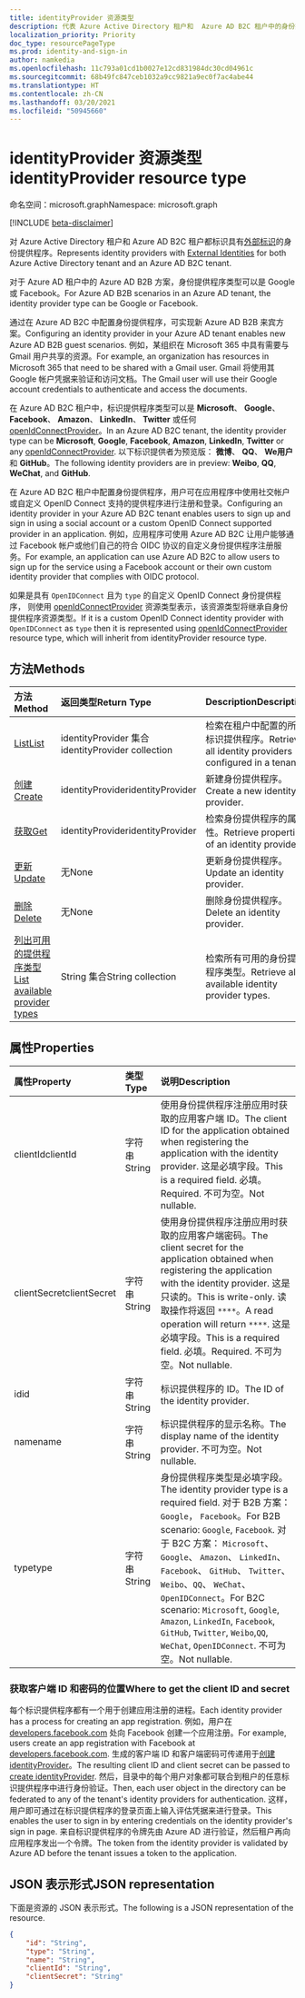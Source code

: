 ```yaml
---
title: identityProvider 资源类型
description: 代表 Azure Active Directory 租户和  Azure AD B2C 租户中的身份提供程序。
localization_priority: Priority
doc_type: resourcePageType
ms.prod: identity-and-sign-in
author: namkedia
ms.openlocfilehash: 11c793a01cd1b0027e12cd831984dc30cd04961c
ms.sourcegitcommit: 68b49fc847ceb1032a9cc9821a9ec0f7ac4abe44
ms.translationtype: HT
ms.contentlocale: zh-CN
ms.lasthandoff: 03/20/2021
ms.locfileid: "50945660"
---
```

# <a name="identityprovider-resource-type"></a><span data-ttu-id="9958f-103">identityProvider 资源类型</span><span class="sxs-lookup"><span data-stu-id="9958f-103">identityProvider resource type</span></span>

<span data-ttu-id="9958f-104">命名空间：microsoft.graph</span><span class="sxs-lookup"><span data-stu-id="9958f-104">Namespace: microsoft.graph</span></span>

[!INCLUDE [beta-disclaimer](../../includes/beta-disclaimer.md)]

<span data-ttu-id="9958f-105">对 Azure Active Directory 租户和 Azure AD B2C 租户都标识具有[外部标识](/azure/active-directory/external-identities/)的身份提供程序。</span><span class="sxs-lookup"><span data-stu-id="9958f-105">Represents identity providers with [External Identities](/azure/active-directory/external-identities/) for both Azure Active Directory tenant and an Azure AD B2C tenant.</span></span>

<span data-ttu-id="9958f-106">对于 Azure AD 租户中的 Azure AD B2B 方案，身份提供程序类型可以是 Google 或 Facebook。</span><span class="sxs-lookup"><span data-stu-id="9958f-106">For Azure AD B2B scenarios in an Azure AD tenant, the identity provider type can be Google or Facebook.</span></span>

<span data-ttu-id="9958f-107">通过在 Azure AD B2C 中配置身份提供程序，可实现新 Azure AD B2B 来宾方案。</span><span class="sxs-lookup"><span data-stu-id="9958f-107">Configuring an identity provider in your Azure AD tenant enables new Azure AD B2B guest scenarios.</span></span> <span data-ttu-id="9958f-108">例如，某组织在 Microsoft 365 中具有需要与 Gmail 用户共享的资源。</span><span class="sxs-lookup"><span data-stu-id="9958f-108">For example, an organization has resources in Microsoft 365 that need to be shared with a Gmail user.</span></span> <span data-ttu-id="9958f-109">Gmail 将使用其 Google 帐户凭据来验证和访问文档。</span><span class="sxs-lookup"><span data-stu-id="9958f-109">The Gmail user will use their Google account credentials to authenticate and access the documents.</span></span>

<span data-ttu-id="9958f-110">在 Azure AD B2C 租户中，标识提供程序类型可以是 **Microsoft**、 **Google**、 **Facebook**、 **Amazon**、 **LinkedIn**、 **Twitter** 或任何 [openIdConnectProvider](../resources/openidconnectprovider.md)。</span><span class="sxs-lookup"><span data-stu-id="9958f-110">In an Azure AD B2C tenant, the identity provider type can be **Microsoft**, **Google**, **Facebook**, **Amazon**, **LinkedIn**, **Twitter** or any [openIdConnectProvider](../resources/openidconnectprovider.md).</span></span> <span data-ttu-id="9958f-111">以下标识提供者为预览版： **微博**、 **QQ**、 **We用户** 和 **GitHub**。</span><span class="sxs-lookup"><span data-stu-id="9958f-111">The following identity providers are in preview: **Weibo**, **QQ**, **WeChat**, and **GitHub**.</span></span>

<span data-ttu-id="9958f-112">在 Azure AD B2C 租户中配置身份提供程序，用户可在应用程序中使用社交帐户或自定义 OpenID Connect 支持的提供程序进行注册和登录。</span><span class="sxs-lookup"><span data-stu-id="9958f-112">Configuring an identity provider in your Azure AD B2C tenant enables users to sign up and sign in using a social account or a custom OpenID Connect supported provider in an application.</span></span> <span data-ttu-id="9958f-113">例如，应用程序可使用 Azure AD B2C 让用户能够通过 Facebook 帐户或他们自己的符合 OIDC 协议的自定义身份提供程序注册服务。</span><span class="sxs-lookup"><span data-stu-id="9958f-113">For example, an application can use Azure AD B2C to allow users to sign up for the service using a Facebook account or their own custom identity provider that complies with OIDC protocol.</span></span>


<span data-ttu-id="9958f-114">如果是具有 `OpenIDConnect` 且为 `type` 的自定义 OpenID Connect 身份提供程序， 则使用 [openIdConnectProvider](../resources/openidconnectprovider.md) 资源类型表示，该资源类型将继承自身份提供程序资源类型。</span><span class="sxs-lookup"><span data-stu-id="9958f-114">If it is a custom OpenID Connect identity provider with `OpenIDConnect` as `type` then it is represented using [openIdConnectProvider](../resources/openidconnectprovider.md) resource type, which will inherit from identityProvider resource type.</span></span> 

## <a name="methods"></a><span data-ttu-id="9958f-115">方法</span><span class="sxs-lookup"><span data-stu-id="9958f-115">Methods</span></span>

| <span data-ttu-id="9958f-116">方法</span><span class="sxs-lookup"><span data-stu-id="9958f-116">Method</span></span>       | <span data-ttu-id="9958f-117">返回类型</span><span class="sxs-lookup"><span data-stu-id="9958f-117">Return Type</span></span>  |<span data-ttu-id="9958f-118">Description</span><span class="sxs-lookup"><span data-stu-id="9958f-118">Description</span></span>|
|:---------------|:--------|:----------|
|[<span data-ttu-id="9958f-119">List</span><span class="sxs-lookup"><span data-stu-id="9958f-119">List</span></span>](../api/identityprovider-list.md)|<span data-ttu-id="9958f-120">identityProvider 集合</span><span class="sxs-lookup"><span data-stu-id="9958f-120">identityProvider collection</span></span>|<span data-ttu-id="9958f-121">检索在租户中配置的所有标识提供程序。</span><span class="sxs-lookup"><span data-stu-id="9958f-121">Retrieve all identity providers configured in a tenant.</span></span>|
|[<span data-ttu-id="9958f-122">创建</span><span class="sxs-lookup"><span data-stu-id="9958f-122">Create</span></span>](../api/identityprovider-post-identityproviders.md)|<span data-ttu-id="9958f-123">identityProvider</span><span class="sxs-lookup"><span data-stu-id="9958f-123">identityProvider</span></span>|<span data-ttu-id="9958f-124">新建身份提供程序。</span><span class="sxs-lookup"><span data-stu-id="9958f-124">Create a new identity provider.</span></span>|
|[<span data-ttu-id="9958f-125">获取</span><span class="sxs-lookup"><span data-stu-id="9958f-125">Get</span></span>](../api/identityprovider-get.md) |<span data-ttu-id="9958f-126">identityProvider</span><span class="sxs-lookup"><span data-stu-id="9958f-126">identityProvider</span></span>|<span data-ttu-id="9958f-127">检索身份提供程序的属性。</span><span class="sxs-lookup"><span data-stu-id="9958f-127">Retrieve properties of an identity provider.</span></span>|
|[<span data-ttu-id="9958f-128">更新</span><span class="sxs-lookup"><span data-stu-id="9958f-128">Update</span></span>](../api/identityprovider-update.md)|<span data-ttu-id="9958f-129">无</span><span class="sxs-lookup"><span data-stu-id="9958f-129">None</span></span>|<span data-ttu-id="9958f-130">更新身份提供程序。</span><span class="sxs-lookup"><span data-stu-id="9958f-130">Update an identity provider.</span></span>|
|[<span data-ttu-id="9958f-131">删除</span><span class="sxs-lookup"><span data-stu-id="9958f-131">Delete</span></span>](../api/identityprovider-delete.md)|<span data-ttu-id="9958f-132">无</span><span class="sxs-lookup"><span data-stu-id="9958f-132">None</span></span>|<span data-ttu-id="9958f-133">删除身份提供程序。</span><span class="sxs-lookup"><span data-stu-id="9958f-133">Delete an identity provider.</span></span>|
|[<span data-ttu-id="9958f-134">列出可用的提供程序类型</span><span class="sxs-lookup"><span data-stu-id="9958f-134">List available provider types</span></span>](../api/identityprovider-list-availableprovidertypes.md)|<span data-ttu-id="9958f-135">String 集合</span><span class="sxs-lookup"><span data-stu-id="9958f-135">String collection</span></span>|<span data-ttu-id="9958f-136">检索所有可用的身份提供程序类型。</span><span class="sxs-lookup"><span data-stu-id="9958f-136">Retrieve all available identity provider types.</span></span>|

## <a name="properties"></a><span data-ttu-id="9958f-137">属性</span><span class="sxs-lookup"><span data-stu-id="9958f-137">Properties</span></span>

|<span data-ttu-id="9958f-138">属性</span><span class="sxs-lookup"><span data-stu-id="9958f-138">Property</span></span>|<span data-ttu-id="9958f-139">类型</span><span class="sxs-lookup"><span data-stu-id="9958f-139">Type</span></span>|<span data-ttu-id="9958f-140">说明</span><span class="sxs-lookup"><span data-stu-id="9958f-140">Description</span></span>|
|:---------------|:--------|:----------|
|<span data-ttu-id="9958f-141">clientId</span><span class="sxs-lookup"><span data-stu-id="9958f-141">clientId</span></span>|<span data-ttu-id="9958f-142">字符串</span><span class="sxs-lookup"><span data-stu-id="9958f-142">String</span></span>|<span data-ttu-id="9958f-143">使用身份提供程序注册应用时获取的应用客户端 ID。</span><span class="sxs-lookup"><span data-stu-id="9958f-143">The client ID for the application obtained when registering the application with the identity provider.</span></span> <span data-ttu-id="9958f-144">这是必填字段。</span><span class="sxs-lookup"><span data-stu-id="9958f-144">This is a required field.</span></span>  <span data-ttu-id="9958f-145">必填。</span><span class="sxs-lookup"><span data-stu-id="9958f-145">Required.</span></span> <span data-ttu-id="9958f-146">不可为空。</span><span class="sxs-lookup"><span data-stu-id="9958f-146">Not nullable.</span></span>|
|<span data-ttu-id="9958f-147">clientSecret</span><span class="sxs-lookup"><span data-stu-id="9958f-147">clientSecret</span></span>|<span data-ttu-id="9958f-148">字符串</span><span class="sxs-lookup"><span data-stu-id="9958f-148">String</span></span>|<span data-ttu-id="9958f-149">使用身份提供程序注册应用时获取的应用客户端密码。</span><span class="sxs-lookup"><span data-stu-id="9958f-149">The client secret for the application obtained when registering the application with the identity provider.</span></span> <span data-ttu-id="9958f-150">这是只读的。</span><span class="sxs-lookup"><span data-stu-id="9958f-150">This is write-only.</span></span> <span data-ttu-id="9958f-151">读取操作将返回 `****`。</span><span class="sxs-lookup"><span data-stu-id="9958f-151">A read operation will return `****`.</span></span> <span data-ttu-id="9958f-152">这是必填字段。</span><span class="sxs-lookup"><span data-stu-id="9958f-152">This is a required field.</span></span> <span data-ttu-id="9958f-153">必填。</span><span class="sxs-lookup"><span data-stu-id="9958f-153">Required.</span></span> <span data-ttu-id="9958f-154">不可为空。</span><span class="sxs-lookup"><span data-stu-id="9958f-154">Not nullable.</span></span>|
|<span data-ttu-id="9958f-155">id</span><span class="sxs-lookup"><span data-stu-id="9958f-155">id</span></span>|<span data-ttu-id="9958f-156">字符串</span><span class="sxs-lookup"><span data-stu-id="9958f-156">String</span></span>|<span data-ttu-id="9958f-157">标识提供程序的 ID。</span><span class="sxs-lookup"><span data-stu-id="9958f-157">The ID of the identity provider.</span></span>|
|<span data-ttu-id="9958f-158">name</span><span class="sxs-lookup"><span data-stu-id="9958f-158">name</span></span>|<span data-ttu-id="9958f-159">字符串</span><span class="sxs-lookup"><span data-stu-id="9958f-159">String</span></span>|<span data-ttu-id="9958f-160">标识提供程序的显示名称。</span><span class="sxs-lookup"><span data-stu-id="9958f-160">The display name of the identity provider.</span></span> <span data-ttu-id="9958f-161">不可为空。</span><span class="sxs-lookup"><span data-stu-id="9958f-161">Not nullable.</span></span>|
|<span data-ttu-id="9958f-162">type</span><span class="sxs-lookup"><span data-stu-id="9958f-162">type</span></span>|<span data-ttu-id="9958f-163">字符串</span><span class="sxs-lookup"><span data-stu-id="9958f-163">String</span></span>|<span data-ttu-id="9958f-164">身份提供程序类型是必填字段。</span><span class="sxs-lookup"><span data-stu-id="9958f-164">The identity provider type is a required field.</span></span> <span data-ttu-id="9958f-165">对于 B2B 方案： `Google`， `Facebook`。</span><span class="sxs-lookup"><span data-stu-id="9958f-165">For B2B scenario: `Google`, `Facebook`.</span></span> <span data-ttu-id="9958f-166">对于 B2C 方案： `Microsoft`、 `Google`、 `Amazon`、 `LinkedIn`、 `Facebook`、 `GitHub`、 `Twitter`、 `Weibo`、`QQ`、 `WeChat`、 `OpenIDConnect`。</span><span class="sxs-lookup"><span data-stu-id="9958f-166">For B2C scenario: `Microsoft`, `Google`, `Amazon`, `LinkedIn`, `Facebook`, `GitHub`, `Twitter`, `Weibo`,`QQ`, `WeChat`, `OpenIDConnect`.</span></span> <span data-ttu-id="9958f-167">不可为空。</span><span class="sxs-lookup"><span data-stu-id="9958f-167">Not nullable.</span></span>|

### <a name="where-to-get-the-client-id-and-secret"></a><span data-ttu-id="9958f-168">获取客户端 ID 和密码的位置</span><span class="sxs-lookup"><span data-stu-id="9958f-168">Where to get the client ID and secret</span></span>

<span data-ttu-id="9958f-169">每个标识提供程序都有一个用于创建应用注册的进程。</span><span class="sxs-lookup"><span data-stu-id="9958f-169">Each identity provider has a process for creating an app registration.</span></span> <span data-ttu-id="9958f-170">例如，用户在 [developers.facebook.com](https://developers.facebook.com/) 处向 Facebook 创建一个应用注册。</span><span class="sxs-lookup"><span data-stu-id="9958f-170">For example, users create an app registration with Facebook at [developers.facebook.com](https://developers.facebook.com/).</span></span> <span data-ttu-id="9958f-171">生成的客户端 ID 和客户端密码可传递用于[创建 identityProvider](../api/identityprovider-post-identityproviders.md)。</span><span class="sxs-lookup"><span data-stu-id="9958f-171">The resulting client ID and client secret can be passed to [create identityProvider](../api/identityprovider-post-identityproviders.md).</span></span> <span data-ttu-id="9958f-172">然后，目录中的每个用户对象都可联合到租户的任意标识提供程序中进行身份验证。</span><span class="sxs-lookup"><span data-stu-id="9958f-172">Then, each user object in the directory can be federated to any of the tenant's identity providers for authentication.</span></span> <span data-ttu-id="9958f-173">这样，用户即可通过在标识提供程序的登录页面上输入评估凭据来进行登录。</span><span class="sxs-lookup"><span data-stu-id="9958f-173">This enables the user to sign in by entering credentials on the identity provider's sign in page.</span></span> <span data-ttu-id="9958f-174">来自标识提供程序的令牌先由 Azure AD 进行验证，然后租户再向应用程序发出一个令牌。</span><span class="sxs-lookup"><span data-stu-id="9958f-174">The token from the identity provider is validated by Azure AD before the tenant issues a token to the application.</span></span>

## <a name="json-representation"></a><span data-ttu-id="9958f-175">JSON 表示形式</span><span class="sxs-lookup"><span data-stu-id="9958f-175">JSON representation</span></span>

<span data-ttu-id="9958f-176">下面是资源的 JSON 表示形式。</span><span class="sxs-lookup"><span data-stu-id="9958f-176">The following is a JSON representation of the resource.</span></span>

<!-- {
  "blockType": "resource",
  "@odata.type": "microsoft.graph.identityProvider"
} -->

```json
{
    "id": "String",
    "type": "String",
    "name": "String",
    "clientId": "String",
    "clientSecret": "String"
}
```
